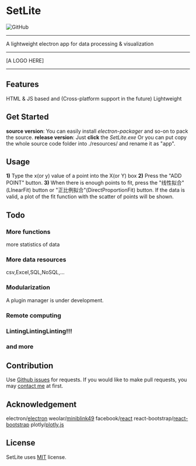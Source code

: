 # SetLite
![GitHub](https://img.shields.io/github/license/mashape/apistatus.svg)

------

A lightweight electron app for data processing & visualization

------

[A LOGO HERE]

------
## Features

HTML & JS based and (Cross-platform support in the future)
Lightweight

## Get Started
**source version**:
You can easily install *electron-packager* and so-on to pack the source.
**release version**:
Just **click** the *SetLite.exe*
Or you can put copy the whole source code folder into ./resources/ and rename it as "app".

## Usage
**1)** Type the x(or y) value of a point into the X(or Y) box
**2)** Press the "ADD POINT" button.
**3)** When there is enough points to fit, press the "线性拟合"(LInearFit) button or "正比例拟合"(DirectProportionFit) button. 
If the data is valid, a plot of the fit function with the scatter of points will be shown.  

## Todo

### More functions
more statistics of data
### More data resources
csv,Excel,SQL,NoSQL,... 
### Modularization
A plugin manager is under development.
### Remote computing
### LintingLintingLinting!!!
### and more

## Contribution
Use [Github issues](https://github.com/xuehongyanL/SetLite/issues) for requests.
If you would like to make pull requests, you may [contact me](mail://shortmund09@gmail.com) at first.

## Acknowledgement

electron/[electron](https://github.com/electron/electron)
weolar/[miniblink49](https://github.com/weolar/miniblink49)
facebook/[react](https://github.com/facebook/react)
react-bootstrap/[react-bootstrap](https://github.com/react-bootstrap/react-bootstrap)
plotly/[plotly.js](https://github.com/plotly/plotly.js)

## License

SetLite uses [MIT](https://mit-license.org/) license.